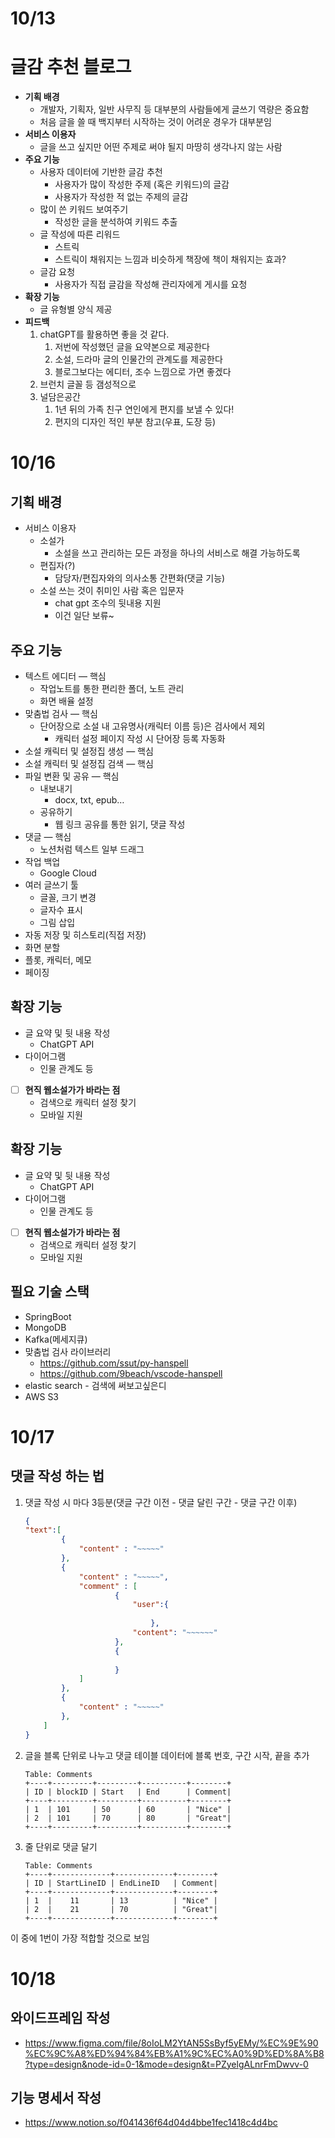 # 10/13
# **글감 추천 블로그**

- **기획 배경**
    - 개발자, 기획자, 일반 사무직 등 대부분의 사람들에게 글쓰기 역량은 중요함
    - 처음 글을 쓸 때 백지부터 시작하는 것이 어려운 경우가 대부분임
- **서비스 이용자**
    - 글을 쓰고 싶지만 어떤 주제로 써야 될지 마땅히 생각나지 않는 사람
- **주요 기능**
    - 사용자 데이터에 기반한 글감 추천
        - 사용자가 많이 작성한 주제 (혹은 키워드)의 글감
        - 사용자가 작성한 적 없는 주제의 글감
    - 많이 쓴 키워드 보여주기
        - 작성한 글을 분석하여 키워드 추출
    - 글 작성에 따른 리워드
        - 스트릭
        - 스트릭이 채워지는 느낌과 비슷하게 책장에 책이 채워지는 효과?
    - 글감 요청
        - 사용자가 직접 글감을 작성해 관리자에게 게시를 요청
- **확장 기능**
    - 글 유형별 양식 제공
- **피드백**
    1. chatGPT를 활용하면 좋을 것 같다.
        1. 저번에 작성했던 글을 요약본으로 제공한다
        2. 소설, 드라마 글의 인물간의 관계도를 제공한다
        3. 블로그보다는 에디터, 조수 느낌으로 가면 좋겠다
    2. 브런치 글꼴 등 갬성적으로
    3. 널담은공간
        1. 1년 뒤의 가족 친구 연인에게 편지를 보낼 수 있다!
        2. 편지의 디자인 적인 부분 참고(우표, 도장 등)


# 10/16
## 기획 배경

- 서비스 이용자
    - 소설가
        - 소설을 쓰고 관리하는 모든 과정을 하나의 서비스로 해결 가능하도록
    - 편집자(?)
        - 담당자/편집자와의 의사소통 간편화(댓글 기능)
    - 소설 쓰는 것이 취미인 사람 혹은 입문자
        - chat gpt 조수의 뒷내용 지원
        - 이건 일단 보류~

## 주요 기능

- 텍스트 에디터  — 핵심
    - 작업노트를 통한 편리한 폴더, 노트 관리
    - 화면 배율 설정
- 맞춤법 검사 — 핵심
    - 단어장으로 소설 내 고유명사(캐릭터 이름 등)은 검사에서 제외
        - 캐릭터 설정 페이지 작성 시 단어장 등록 자동화
- 소설 캐릭터  및 설정집 생성 — 핵심
- 소설 캐릭터  및 설정집 검색 — 핵심
- 파일 변환 및 공유 — 핵심
    - 내보내기
        - docx, txt, epub…
    - 공유하기
        - 웹 링크 공유를 통한 읽기, 댓글 작성
- 댓글                       — 핵심
    - 노션처럼 텍스트 일부 드래그
- 작업 백업
    - Google Cloud
- 여러 글쓰기 툴
    - 글꼴, 크기 변경
    - 글자수 표시
    - 그림 삽입
- 자동 저장 및 히스토리(직접 저장)
- 화면 분할
- 플롯, 캐릭터, 메모
- 페이징

## 확장 기능

- 글 요약 및 뒷 내용 작성
    - ChatGPT API
- 다이어그램
    - 인물 관계도 등

- [ ]  **현직 웹소설가가 바라는 점**
    - 검색으로 캐릭터 설정 찾기
    - 모바일 지원

## 확장 기능

- 글 요약 및 뒷 내용 작성
    - ChatGPT API
- 다이어그램
    - 인물 관계도 등

- [ ]  **현직 웹소설가가 바라는 점**
    - 검색으로 캐릭터 설정 찾기
    - 모바일 지원
    
## 필요 기술 스택

- SpringBoot
- MongoDB
- Kafka(메세지큐)
- 맞춤법 검사 라이브러리
    - https://github.com/ssut/py-hanspell
    - https://github.com/9beach/vscode-hanspell
- elastic search - 검색에 써보고싶은디
- AWS S3

# 10/17
## 댓글 작성 하는 법

1. 댓글 작성 시 마다 3등분(댓글 구간 이전 - 댓글 달린 구간 - 댓글 구간 이후) 
    
    ```json
    {
    "text":[
    		{
    			"content" : "~~~~~"
    		},
    		{
    			"content" : "~~~~~",
    			"comment" : [
    					{
    						"user":{
    					
    							},
    						"content": "~~~~~~"
    					},
    					{
    				
    					}
    			]
    		},
    		{
    			"content" : "~~~~~"
    		},
    	]
    }
    ```
    
2. 글을 블록 단위로 나누고 댓글 테이블 데이터에 블록 번호, 구간 시작, 끝을 추가
    
    ```
    Table: Comments
    +----+---------+---------+----------+--------+
    | ID | blockID | Start   | End      | Comment|
    +----+---------+---------+----------+--------+
    | 1  | 101     | 50      | 60       | "Nice" |
    | 2  | 101     | 70      | 80       | "Great"|
    +----+---------+---------+----------+--------+
    ```
    
3. 줄 단위로 댓글 달기
    
    
    ```
    Table: Comments
    +----+-------------+-------------+--------+
    | ID | StartLineID | EndLineID   | Comment|
    +----+-------------+-------------+--------+
    | 1  |    11       | 13          | "Nice" |
    | 2  |    21       | 70          | "Great"|
    +----+-------------+-------------+--------+
    ```
    
이 중에 1번이 가장 적합할 것으로 보임

# 10/18
## 와이드프레임 작성
- https://www.figma.com/file/8oIoLM2YtAN5SsByf5yEMy/%EC%9E%90%EC%9C%A8%ED%94%84%EB%A1%9C%EC%A0%9D%ED%8A%B8?type=design&node-id=0-1&mode=design&t=PZyelgALnrFmDwvv-0

## 기능 명세서 작성
- https://www.notion.so/f041436f64d04d4bbe1fec1418c4d4bc
